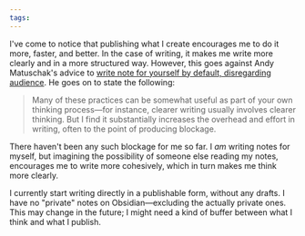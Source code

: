 ```yaml
---
tags:
---
```

I've come to notice that publishing what I create encourages me to do it more, faster, and better. In the case of writing, it makes me write more clearly and in a more structured way. However, this goes against Andy Matuschak's advice to [write note for yourself by default, disregarding audience](https://notes.andymatuschak.org/zXDPrYcxUSZbF5M8vM5Y1U9). He goes on to state the following:

> Many of these practices can be somewhat useful as part of your own thinking process—for instance, clearer writing usually involves clearer thinking. But I find it substantially increases the overhead and effort in writing, often to the point of producing blockage.

There haven't been any such blockage for me so far. I _am_ writing notes for myself, but imagining the possibility of someone else reading my notes, encourages me to write more cohesively, which in turn makes me think more clearly.

I currently start writing directly in a publishable form, without any drafts. I have no "private" notes on Obsidian—excluding the actually private ones. This may change in the future; I might need a kind of buffer between what I think and what I publish.